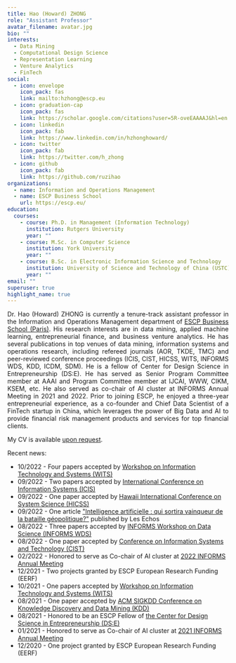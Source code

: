 ```yaml
---
title: Hao (Howard) ZHONG
role: "Assistant Professor"
avatar_filename: avatar.jpg
bio: ""
interests:
  - Data Mining
  - Computational Design Science
  - Representation Learning
  - Venture Analytics
  - FinTech
social:
  - icon: envelope
    icon_pack: fas
    link: mailto:hzhong@escp.eu
  - icon: graduation-cap
    icon_pack: fas
    link: https://scholar.google.com/citations?user=5R-oveEAAAAJ&hl=en
  - icon: linkedin
    icon_pack: fab
    link: https://www.linkedin.com/in/hzhonghoward/
  - icon: twitter
    icon_pack: fab
    link: https://twitter.com/h_zhong
  - icon: github
    icon_pack: fab
    link: https://github.com/ruzihao
organizations:
  - name: Information and Operations Management
  - name: ESCP Business School
    url: https://escp.eu/
education:
  courses:
    - course: Ph.D. in Management (Information Technology)
      institution: Rutgers University
      year: ""
    - course: M.Sc. in Computer Science
      institution: York University
      year: ""
    - course: B.Sc. in Electronic Information Science and Technology
      institution: University of Science and Technology of China (USTC)
      year: ""
email: ""
superuser: true
highlight_name: true
---
```


<p align="justify">
Dr. Hao (Howard) ZHONG is currently a tenure-track assistant professor in the Information and Operations Management department of <a href="https://escp.eu/">ESCP Business School (Paris)</a>. His research interests are in data mining, applied machine learning, entrepreneurial finance, and business venture analytics. He has several publications in top venues of data mining, information systems and operations research, including refereed journals (AOR, TKDE, TMC) and peer-reviewed conference proceedings (ICIS, CIST, HICSS, WITS, INFORMS WDS, KDD, ICDM, SDM). He is a fellow of Center for Design Science in Entrepreneurship (DS:E). He has served as Senior Program Committee member at AAAI and Program Committee member at IJCAI, WWW, CIKM, KSEM, etc. He also served as co-chair of AI cluster at INFORMS Annual Meeting in 2021 and 2022. Prior to joining ESCP, he enjoyed a three-year entrepreneurial experience, as a co-founder and Chief Data Scientist of a FinTech startup in China, which leverages the power of Big Data and AI to provide financial risk management products and services for top financial clients.
</p>

My CV is available <a href="mailto:hzhong@escp.eu">upon request</a>.

Recent news:
* 10/2022 - Four papers accepted by <a href="https://witsconf.org/wits2022-call-for-papers/">Workshop on Information Technology and Systems (WITS)</a>
* 09/2022 - Two papers accepted by <a href="https://icis2022.aisconferences.org/">International Conference on Information Systems (ICIS)</a>
* 09/2022 - One paper accepted by <a href="https://hicss.hawaii.edu/">Hawaii International Conference on System Science (HICSS)</a>
* 09/2022 - One article <a href="https://www.lesechos.fr/idees-debats/leadership-management/intelligence-artificielle-qui-sortira-vainqueur-de-la-bataille-geopolitique-1780576#:~:text=Chronique-,Intelligence%20artificielle%20%3A%20qui%20sortira%20vainqueur%20de%20la%20bataille%20g%C3%A9opolitique%20%3F,mondiales%20se%20disputent%20le%20leadership.">"Intelligence artificielle : qui sortira vainqueur de la bataille géopolitique?"</a> published by Les Echos
* 08/2022 - Three papers accepted by <a href="https://blogs.ubc.ca/datascience2022/">INFORMS Workshop on Data Science (INFORMS WDS)</a>
* 08/2022 - One paper accepted by <a href="https://sites.google.com/view/cist2022/">Conference on Information Systems and Technology (CIST)</a>
* 02/2022 - Honored to serve as Co-chair of AI cluster at <a href="https://meetings.informs.org/wordpress/indianapolis2022/">2022 INFORMS Annual Meeting</a>
* 12/2021 - Two projects granted by ESCP European Research Funding (EERF)
* 10/2021 - One papers accepted by <a href="https://witsconf.org/wits2021-call-for-papers/">Workshop on Information Technology and Systems (WITS)</a>
* 08/2021 - One paper accepted by <a href="https://kdd.org/kdd2021/">ACM SIGKDD Conference on Knowledge Discovery and Data Mining (KDD)</a>
* 08/2021 - Honored to be an ESCP Fellow of <a href="https://www.center-dse.escp-business-school.de/">the Center for Design Science in Entrepreneurship (DS:E)</a>
* 01/2021 - Honored to serve as Co-chair of AI cluster at <a href="https://meetings.informs.org/wordpress/anaheim2021/">2021 INFORMS Annual Meeting</a>
* 12/2020 - One project granted by ESCP European Research Funding (EERF)

<!-- {{< icon name="download" pack="fas" >}} Download my {{< staticref "uploads/demo_resume.pdf" "newtab" >}}resumé{{< /staticref >}}. -->

